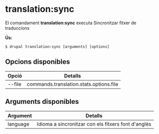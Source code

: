 # translation:sync
El comandament **translation:sync** executa Sincronitzar fitxer de traduccions

**Ús:**
```
$ drupal translation:sync [arguments] [options] 
```

## Opcions disponibles
Opció | Detalls
-------|-------------
--file | commands.translation.stats.options.file

## Arguments disponibles
Argument | Detalls
---------|-------------
language | Idioma a sincronitzar con els fitxers font d'anglès
